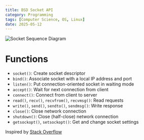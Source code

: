 ```yaml
---
title: BSD Socket API
category: Programming
tags: [Computer Science, OS, Linux]
date: 2025-05-12
---
```


![Socket Sequence Diagram](/images/bsd_socket_api/bsd_socket_api.png)

# Functions

- `socket()`: Create socket descriptor
- `bind()`: Associate socket with a local IP address and port
- `listen()`: Put connection-oriented socket in waiting mode
- `accept()`: Wait for next connection from client
- `connect()`: Connect from client to server
- `read()`, `recv()`, `recvfrom()`, `recvmsg()`: Read requests
- `write()`, `send()`, `sendto()`, `sendmsg()`: Write response
- `close()`: Close network connection
- `shutdown()`: Close (half-close) network connection
- `getsockopt()`, `setsockopt()`: Get and change socket settings

Inspired by [Stack Overflow](https://stackoverflow.com/a/27017691)
